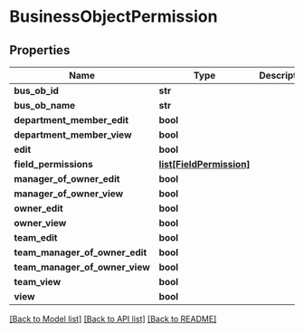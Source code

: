 # BusinessObjectPermission

## Properties
Name | Type | Description | Notes
------------ | ------------- | ------------- | -------------
**bus_ob_id** | **str** |  | [optional] 
**bus_ob_name** | **str** |  | [optional] 
**department_member_edit** | **bool** |  | [optional] 
**department_member_view** | **bool** |  | [optional] 
**edit** | **bool** |  | [optional] 
**field_permissions** | [**list[FieldPermission]**](FieldPermission.md) |  | [optional] 
**manager_of_owner_edit** | **bool** |  | [optional] 
**manager_of_owner_view** | **bool** |  | [optional] 
**owner_edit** | **bool** |  | [optional] 
**owner_view** | **bool** |  | [optional] 
**team_edit** | **bool** |  | [optional] 
**team_manager_of_owner_edit** | **bool** |  | [optional] 
**team_manager_of_owner_view** | **bool** |  | [optional] 
**team_view** | **bool** |  | [optional] 
**view** | **bool** |  | [optional] 

[[Back to Model list]](../README.md#documentation-for-models) [[Back to API list]](../README.md#documentation-for-api-endpoints) [[Back to README]](../README.md)


